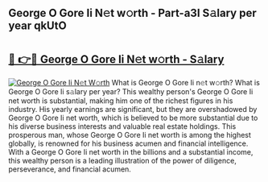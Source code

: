 ## George O Gore Ii N𝚎t w𝚘rth - Part-a3I S𝚊lary per year qkUtO

# <h2><a href="http://gc3l5f.nevu.top/?p=George+O+Gore+Ii">🔗 👉🔴 George O Gore Ii N𝚎t w𝚘rth - S𝚊lary</a></h2>

[![George O Gore Ii N𝚎t W𝚘rth](https://i.imgur.com/Oavwk0R.jpeg)](http://gc3l5f.nevu.top/?p=George+O+Gore+Ii)
What is George O Gore Ii n𝚎t w𝚘rth? What is George O Gore Ii s𝚊lary per year?
This wealthy person's George O Gore Ii net worth is substantial, making him one of the richest figures in his industry. His yearly earnings are significant, but they are overshadowed by George O Gore Ii net worth, which is believed to be more substantial due to his diverse business interests and valuable real estate holdings. This prosperous man, whose George O Gore Ii net worth is among the highest globally, is renowned for his business acumen and financial intelligence. With a George O Gore Ii net worth in the billions and a substantial income, this wealthy person is a leading illustration of the power of diligence, perseverance, and financial acumen.
